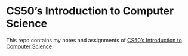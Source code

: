 # CS50’s Introduction to Computer Science

This repo contains my notes and assignments of [CS50’s Introduction to Computer Science](https://cs50.harvard.edu/x/2024/).
